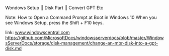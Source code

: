 Wondows Setup || Disk Part || Convert GPT Etc


Note: How to Open a Command Prompt at Boot in Windows 10
When you see Windows Setup, press the Shift + F10 keys.

link: 
www.windowscentral.com
https://github.com/MicrosoftDocs/windowsserverdocs/blob/master/WindowsServerDocs/storage/disk-management/change-an-mbr-disk-into-a-gpt-disk.md
